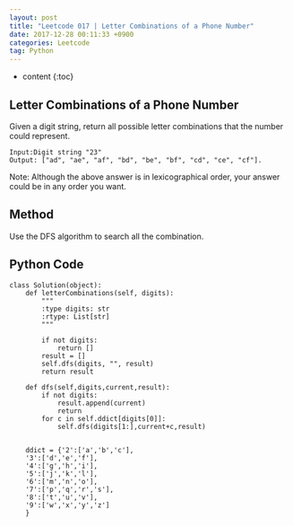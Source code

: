 ```yaml
---
layout: post
title: "Leetcode 017 | Letter Combinations of a Phone Number"
date: 2017-12-28 00:11:33 +0900
categories: Leetcode
tag: Python
---
```


* content
{:toc}






Letter Combinations of a Phone Number
------------

Given a digit string, return all possible letter combinations that the number could represent.

```
Input:Digit string "23"
Output: ["ad", "ae", "af", "bd", "be", "bf", "cd", "ce", "cf"].
```
Note:
Although the above answer is in lexicographical order, your answer could be in any order you want.



Method
---------
Use the DFS algorithm to search all the combination.




Python Code
--------------



```
class Solution(object):
    def letterCombinations(self, digits):
        """
        :type digits: str
        :rtype: List[str]
        """

        if not digits:
            return []
        result = []
        self.dfs(digits, "", result)
        return result
        
    def dfs(self,digits,current,result):
        if not digits:
            result.append(current)
            return
        for c in self.ddict[digits[0]]:
            self.dfs(digits[1:],current+c,result)
    

    ddict = {'2':['a','b','c'],
    '3':['d','e','f'],
    '4':['g','h','i'],
    '5':['j','k','l'],
    '6':['m','n','o'],
    '7':['p','q','r','s'],
    '8':['t','u','v'],
    '9':['w','x','y','z']
    }

```